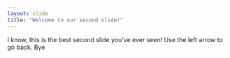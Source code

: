 ```yaml
---
layout: slide
title: "Welcome to our second slide!"
---
```

I know, this is the best second slide you've ever seen!
Use the left arrow to go back.
Bye
